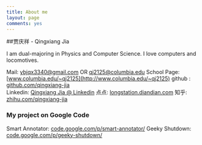 ```yaml
---
title: About me
layout: page
comments: yes
---
```

  
##贾庆祥 - Qingxiang Jia

I am dual-majoring in Physics and Computer Science. I love computers and locomotives.

Mail: ybjqx3340@gmail.com OR qj2125@columbia.edu
School Page: [www.columbia.edu/~qj2125](http://www.columbia.edu/~qj2125)
github : [github.com/qingxiang-jia](https://github.com/dashjim)   
Linkedin: [Qingxiang Jia @ Linkedin](http://www.linkedin.com/pub/qingxiang-jia/32/4a6/54/)
点点: [longstation.diandian.com](http://longstation.diandian.com)
知乎: [zhihu.com/qingxiang-jia](http://www.zhihu.com/people/qingxiang-jia)

### My project on Google Code
Smart Annotator: [code.google.com/p/smart-annotator/](https://code.google.com/p/smart-annotator/)
Geeky Shutdown: [code.google.com/p/geeky-shutdown/](https://code.google.com/p/geeky-shutdown/)